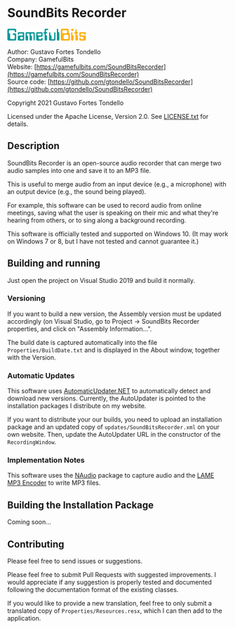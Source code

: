 # SoundBits Recorder

![GamefulBits](SoundBitsRecorder/GamefulBitsLogo.png)

Author: Gustavo Fortes Tondello  
Company: GamefulBits  
Website: [https://gamefulbits.com/SoundBitsRecorder](https://gamefulbits.com/SoundBitsRecorder)  
Source code: [https://github.com/gtondello/SoundBitsRecorder](https://github.com/gtondello/SoundBitsRecorder)

Copyright 2021 Gustavo Fortes Tondello

Licensed under the Apache License, Version 2.0. See [LICENSE.txt](LICENSE.txt) for details.


## Description

SoundBits Recorder is an open-source audio recorder that can merge two audio samples into one and save it to an MP3 file.

This is useful to merge audio from an input device (e.g., a microphone) with an output device (e.g., the sound being played).

For example, this software can be used to record audio from online meetings, saving what the user is speaking on their mic and what they're hearing from others,
or to sing along a background recording.

This software is officially tested and supported on Windows 10.
(It may work on Windows 7 or 8, but I have not tested and cannot guarantee it.)


## Building and running

Just open the project on Visual Studio 2019 and build it normally.


### Versioning

If you want to build a new version, the Assembly version must be updated accordingly (on Visual Studio, go to Project -> SoundBits Recorder properties, and click on "Assembly Information...".

The build date is captured automatically into the file `Properties/BuildDate.txt` and is displayed in the About window, together with the Version.


### Automatic Updates

This software uses [AutomaticUpdater.NET](https://github.com/ravibpatel/AutoUpdater.NET) to automatically detect and download new versions.
Currently, the AutoUpdater is pointed to the installation packages I distribute on my website.

If you want to distribute your our builds, you need to upload an installation package and an updated copy of `updates/SoundBitsRecorder.xml` on your own website.
Then, update the AutoUpdater URL in the constructor of the `RecordingWindow`.


### Implementation Notes

This software uses the [NAudio](https://github.com/naudio/NAudio) package to capture audio and the [LAME MP3 Encoder](https://lame.sourceforge.io/) to write MP3 files.


## Building the Installation Package

Coming soon...


## Contributing

Please feel free to send issues or suggestions.

Please feel free to submit Pull Requests with suggested improvements.
I would appreciate if any suggestion is properly tested and documented following the documentation format of the existing classes.

If you would like to provide a new translation, feel free to only submit a translated copy of `Properties/Resources.resx`, which I can then add to the application.
